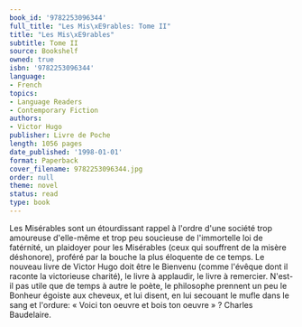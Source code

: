 ```yaml
---
book_id: '9782253096344'
full_title: "Les Mis\xE9rables: Tome II"
title: "Les Mis\xE9rables"
subtitle: Tome II
source: Bookshelf
owned: true
isbn: '9782253096344'
language:
- French
topics:
- Language Readers
- Contemporary Fiction
authors:
- Victor Hugo
publisher: Livre de Poche
length: 1056 pages
date_published: '1998-01-01'
format: Paperback
cover_filename: 9782253096344.jpg
order: null
theme: novel
status: read
type: book
---
```

Les Misérables sont un étourdissant rappel à l'ordre d'une société trop amoureuse d'elle-même et trop peu soucieuse de l'immortelle loi de fatérnité, un plaidoyer pour les Misérables (ceux qui souffrent de la misère déshonore), proféré par la bouche la plus éloquente de ce temps.
Le nouveau livre de Victor Hugo doit être le Bienvenu (comme l'évêque dont il raconte la victorieuse charité), le livre à applaudir, le livre à remercier. N'est-il pas utile que de temps à autre le poète, le philosophe prennent un peu le Bonheur égoiste aux cheveux, et lui disent, en lui secouant le mufle dans le sang et l'ordure: « Voici ton oeuvre et bois ton oeuvre » ?
Charles Baudelaire.
